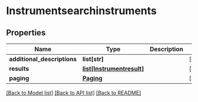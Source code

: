 # Instrumentsearchinstruments

## Properties
Name | Type | Description | Notes
------------ | ------------- | ------------- | -------------
**additional_descriptions** | **list[str]** |  | [optional] 
**results** | [**list[Instrumentresult]**](Instrumentresult.md) |  | [optional] 
**paging** | [**Paging**](Paging.md) |  | [optional] 

[[Back to Model list]](../README.md#documentation-for-models) [[Back to API list]](../README.md#documentation-for-api-endpoints) [[Back to README]](../README.md)


